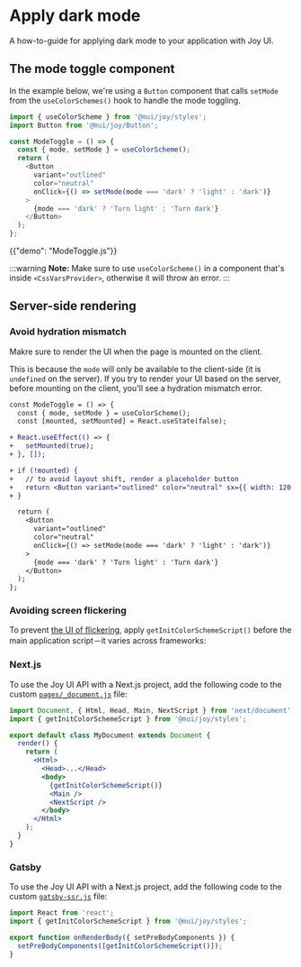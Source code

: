 # Apply dark mode

<p class="description">A how-to-guide for applying dark mode to your application with Joy UI.</p>

## The mode toggle component

In the example below, we're using a `Button` component that calls `setMode` from the `useColorSchemes()` hook to handle the mode toggling.

```js
import { useColorScheme } from '@mui/joy/styles';
import Button from '@mui/joy/Button';

const ModeToggle = () => {
  const { mode, setMode } = useColorScheme();
  return (
    <Button
      variant="outlined"
      color="neutral"
      onClick={() => setMode(mode === 'dark' ? 'light' : 'dark')}
    >
      {mode === 'dark' ? 'Turn light' : 'Turn dark'}
    </Button>
  );
};
```

{{"demo": "ModeToggle.js"}}

:::warning **Note:** Make sure to use `useColorScheme()` in a component that's inside `<CssVarsProvider>`, otherwise it will throw an error. :::

## Server-side rendering

### Avoid hydration mismatch

Makre sure to render the UI when the page is mounted on the client.

This is because the `mode` will only be available to the client-side (it is `undefined` on the server). If you try to render your UI based on the server, before mounting on the client, you'll see a hydration mismatch error.

```diff
const ModeToggle = () => {
  const { mode, setMode } = useColorScheme();
  const [mounted, setMounted] = React.useState(false);

+ React.useEffect(() => {
+   setMounted(true);
+ }, []);

+ if (!mounted) {
+   // to avoid layout shift, render a placeholder button
+   return <Button variant="outlined" color="neutral" sx={{ width: 120 }} />;
+ }

  return (
    <Button
      variant="outlined"
      color="neutral"
      onClick={() => setMode(mode === 'dark' ? 'light' : 'dark')}
    >
      {mode === 'dark' ? 'Turn light' : 'Turn dark'}
    </Button>
  );
};
```

### Avoiding screen flickering

To prevent [the UI of flickering](/joy-ui/core-features/perfect-dark-mode/#the-current-flickering-problem), apply `getInitColorSchemeScript()` before the main application script－it varies across frameworks:

### Next.js

To use the Joy UI API with a Next.js project, add the following code to the custom [`pages/_document.js`](https://nextjs.org/docs/advanced-features/custom-document) file:

```jsx
import Document, { Html, Head, Main, NextScript } from 'next/document';
import { getInitColorSchemeScript } from '@mui/joy/styles';

export default class MyDocument extends Document {
  render() {
    return (
      <Html>
        <Head>...</Head>
        <body>
          {getInitColorSchemeScript()}
          <Main />
          <NextScript />
        </body>
      </Html>
    );
  }
}
```

### Gatsby

To use the Joy UI API with a Next.js project, add the following code to the custom [`gatsby-ssr.js`](https://www.gatsbyjs.com/docs/reference/config-files/gatsby-ssr/) file:

```jsx
import React from 'react';
import { getInitColorSchemeScript } from '@mui/joy/styles';

export function onRenderBody({ setPreBodyComponents }) {
  setPreBodyComponents([getInitColorSchemeScript()]);
}
```
